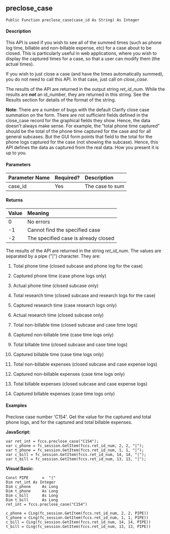 preclose_case
-------------

```
Public Function preclose_case(case_id As String) As Integer
```

#### Description

This API is used if you wish to see all of the summed times (such as phone log time, billable and non-billable expense, etc) for a case about to be closed. This is particularly useful in web applications, where you wish to display the captured times for a case, so that a user can modify them (the actual times).

If you wish to just close a case (and have the times automatically summed), you do not need to call this API. In that case, just call on _close_case_.

The results of the API are returned in the output string _ret_id_num_. While the results are **_not_** an id_number, they are returned in this string. See the Results section for details of the format of the string.

**Note**: There are a number of bugs with the default Clarify close case summation on the form. There are not sufficient fields defined in the close_case record for the graphical fields they show. Hence, the data doesn't always make sense. For example, the "total phone time captured" should be the total of the phone time captured for the case and for all general subcases. But the GUI form points that field to the total for the phone logs captured for the case (not showing the subcase). Hence, this API defines the data as captured from the real data. How you present it is up to you.

#### Parameters

| Parameter Name | Required? | Description |
|:--- |:--- |:--- |
| case_id | Yes | The case to sum |

#### Returns

| Value | Meaning |
|:--- |:--- |
| 0 | No errors |
| -1 | Cannot find the specified case |
| -2 | The specified case is already closed |

The results of the API are returned in the string _ret_id_num_. The values are separated by a pipe ("|") character. They are:

1) Total phone time (closed subcase and phone log for the case)

2) Captured phone time (case phone logs only)

3) Actual phone time (closed subcase only)

4) Total research time (closed subcase and research logs for the case)

5) Captured research time (case research logs only)

6) Actual research time (closed subcase only)

7) Total non-billable time (closed subcase and case time logs)

8) Captured non-billable time (case time logs only)

9) Total billable time (closed subcase and case time logs)

10) Captured billable time (case time logs only)

11) Total non-billable expenses (closed subcase and case expense logs)

12) Captured non-billable expenses (case time logs only)

13) Total billable expenses (closed subcase and case expense logs)

14) Captured billable expenses (case time logs only)

#### Examples

Preclose case number 'C154'. Get the value for the captured and total phone logs, and for the captured and total billable expenses.

**JavaScript:**
```
var ret_int = fccs.preclose_case("C154");
var c_phone = fc_session.GetItem(fccs.ret_id_num, 2, 2, "|");
var t_phone = fc_session.GetItem(fccs.ret_id_num, 1, 1, "|");
var c_bill = fc_session.GetItem(fccs.ret_id_num, 14, 14, "|");
var t_bill = fc_session.GetItem(fccs.ret_id_num, 13, 13, "|");
```

**Visual Basic:**
```
Const PIPE      =  "|"
Dim ret_int As Integer
Dim c_phone     As Long
Dim t_phone     As Long
Dim c_bill      As Long
Dim t_bill      As Long  
ret_int = fccs.preclose_case("C154")

c_phone = CLng(fc_session.GetItem(fccs.ret_id_num, 2, 2, PIPE))
t_phone = CLng(fc_session.GetItem(fccs.ret_id_num, 1, 1, PIPE))
c_bill = CLng(fc_session.GetItem(fccs.ret_id_num, 14, 14, PIPE))
t_bill = CLng(fc_session.GetItem(fccs.ret_id_num, 13, 13, PIPE))
```